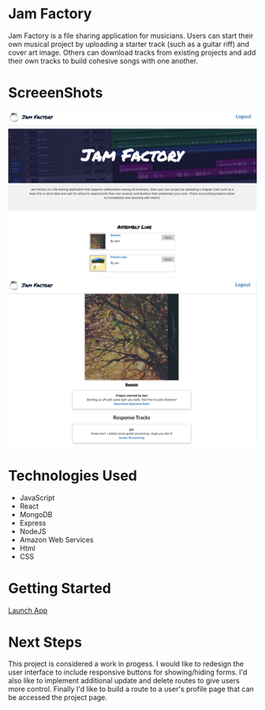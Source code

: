 # Jam Factory

Jam Factory is a file sharing application for musicians. Users can start their own musical project by uploading a starter track (such as a guitar riff) and cover art image. Others can download tracks from existing projects and add their own tracks to build cohesive songs with one another. 

# ScreeenShots

![](./public/images/JamHomePage.png) 
![](./public/images/ProjectPage.png) 

# Technologies Used
* JavaScript
* React
* MongoDB
* Express
* NodeJS
* Amazon Web Services
* Html
* CSS

# Getting Started
[Launch App](https://jamfactory.herokuapp.com/)

# Next Steps
This project is considered a work in progess. I would like to redesign the user interface to include responsive buttons for showing/hiding forms. I'd also like to implement additional update and delete routes to give users more control. Finally I'd like to build a route to a user's profile page that can be accessed the project page.